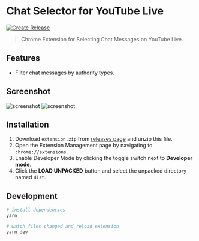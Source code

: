 # Chat Selector for YouTube Live

[![Create Release](https://github.com/fiahfy/youtube-live-chat-selector/actions/workflows/create-release.yml/badge.svg)](https://github.com/fiahfy/youtube-live-chat-selector/actions/workflows/create-release.yml)

> Chrome Extension for Selecting Chat Messages on YouTube Live.

## Features

- Filter chat messages by authority types.

## Screenshot

![screenshot](.github/img/screenshot1.png)
![screenshot](.github/img/screenshot2.png)

## Installation

1. Download `extension.zip` from [releases page](https://github.com/fiahfy/youtube-live-chat-selector/releases) and unzip this file.
2. Open the Extension Management page by navigating to `chrome://extensions`.
3. Enable Developer Mode by clicking the toggle switch next to **Developer mode**.
4. Click the **LOAD UNPACKED** button and select the unpacked directory named `dist`.

## Development

```bash
# install dependencies
yarn

# watch files changed and reload extension
yarn dev
```
